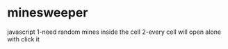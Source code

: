 # minesweeper
javascript
1-need random mines inside the cell
2-every cell will open alone with click it 
